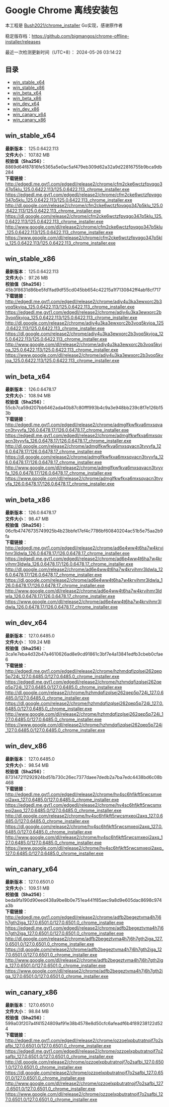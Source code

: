# Google Chrome 离线安装包
本工程是 [Bush2021/chrome_installer](https://github.com/Bush2021/chrome_installer) Go实现，感谢原作者

稳定版存档：<https://github.com/bigmangos/chrome-offline-installer/releases>

最近一次检测更新时间（UTC+8）：
2024-05-26 03:14:22

## 目录
* [win_stable_x64](https://github.com/bigmangos/chrome-offline-installer?tab=readme-ov-file#win_stable_x64)
* [win_stable_x86](https://github.com/bigmangos/chrome-offline-installer?tab=readme-ov-file#win_stable_x86)
* [win_beta_x64](https://github.com/bigmangos/chrome-offline-installer?tab=readme-ov-file#win_beta_x64)
* [win_beta_x86](https://github.com/bigmangos/chrome-offline-installer?tab=readme-ov-file#win_beta_x86)
* [win_dev_x64](https://github.com/bigmangos/chrome-offline-installer?tab=readme-ov-file#win_dev_x64)
* [win_dev_x86](https://github.com/bigmangos/chrome-offline-installer?tab=readme-ov-file#win_dev_x86)
* [win_canary_x64](https://github.com/bigmangos/chrome-offline-installer?tab=readme-ov-file#win_canary_x64)
* [win_canary_x86](https://github.com/bigmangos/chrome-offline-installer?tab=readme-ov-file#win_canary_x86)

## win_stable_x64
**最新版本**： 125.0.6422.113  
**文件大小**： 107.82 MB  
**校验值（Sha256）**： 8869d64f87816fe5365a5e0ac5af479eb309d62a32a9d22816755b9bca9db284  
**下载链接**：
http://edgedl.me.gvt1.com/edgedl/release2/chrome/cfm2cke6wctzfpvqgo347p5klu_125.0.6422.113/125.0.6422.113_chrome_installer.exe
https://edgedl.me.gvt1.com/edgedl/release2/chrome/cfm2cke6wctzfpvqgo347p5klu_125.0.6422.113/125.0.6422.113_chrome_installer.exe
http://dl.google.com/release2/chrome/cfm2cke6wctzfpvqgo347p5klu_125.0.6422.113/125.0.6422.113_chrome_installer.exe
https://dl.google.com/release2/chrome/cfm2cke6wctzfpvqgo347p5klu_125.0.6422.113/125.0.6422.113_chrome_installer.exe
http://www.google.com/dl/release2/chrome/cfm2cke6wctzfpvqgo347p5klu_125.0.6422.113/125.0.6422.113_chrome_installer.exe
https://www.google.com/dl/release2/chrome/cfm2cke6wctzfpvqgo347p5klu_125.0.6422.113/125.0.6422.113_chrome_installer.exe
## win_stable_x86
**最新版本**： 125.0.6422.113  
**文件大小**： 97.26 MB  
**校验值（Sha256）**： 45b3f8631d86be5fd1fad9df55cd045bb654c42215a1f7130842ff4abf8cf717  
**下载链接**：
http://edgedl.me.gvt1.com/edgedl/release2/chrome/adiy4u3ka3ewxorc2b3voq5kvjoa_125.0.6422.113/125.0.6422.113_chrome_installer.exe
https://edgedl.me.gvt1.com/edgedl/release2/chrome/adiy4u3ka3ewxorc2b3voq5kvjoa_125.0.6422.113/125.0.6422.113_chrome_installer.exe
http://dl.google.com/release2/chrome/adiy4u3ka3ewxorc2b3voq5kvjoa_125.0.6422.113/125.0.6422.113_chrome_installer.exe
https://dl.google.com/release2/chrome/adiy4u3ka3ewxorc2b3voq5kvjoa_125.0.6422.113/125.0.6422.113_chrome_installer.exe
http://www.google.com/dl/release2/chrome/adiy4u3ka3ewxorc2b3voq5kvjoa_125.0.6422.113/125.0.6422.113_chrome_installer.exe
https://www.google.com/dl/release2/chrome/adiy4u3ka3ewxorc2b3voq5kvjoa_125.0.6422.113/125.0.6422.113_chrome_installer.exe
## win_beta_x64
**最新版本**： 126.0.6478.17  
**文件大小**： 108.94 MB  
**校验值（Sha256）**： 55cb7ca59d207bb6462ada40b87c80fff993b4c9a3e948bb239c8f7e126b153b  
**下载链接**：
http://edgedl.me.gvt1.com/edgedl/release2/chrome/admglfkwfkva6mxsqvacn3tvyvfa_126.0.6478.17/126.0.6478.17_chrome_installer.exe
https://edgedl.me.gvt1.com/edgedl/release2/chrome/admglfkwfkva6mxsqvacn3tvyvfa_126.0.6478.17/126.0.6478.17_chrome_installer.exe
http://dl.google.com/release2/chrome/admglfkwfkva6mxsqvacn3tvyvfa_126.0.6478.17/126.0.6478.17_chrome_installer.exe
https://dl.google.com/release2/chrome/admglfkwfkva6mxsqvacn3tvyvfa_126.0.6478.17/126.0.6478.17_chrome_installer.exe
http://www.google.com/dl/release2/chrome/admglfkwfkva6mxsqvacn3tvyvfa_126.0.6478.17/126.0.6478.17_chrome_installer.exe
https://www.google.com/dl/release2/chrome/admglfkwfkva6mxsqvacn3tvyvfa_126.0.6478.17/126.0.6478.17_chrome_installer.exe
## win_beta_x86
**最新版本**： 126.0.6478.17  
**文件大小**： 98.47 MB  
**校验值（Sha256）**： 06cfb47476735749925b4b23bbfe17ef4c7786bf60840204ac51b5e75aa2b9fa  
**下载链接**：
http://edgedl.me.gvt1.com/edgedl/release2/chrome/ad6e4ww4t6ha7w4krvihmr3ldwla_126.0.6478.17/126.0.6478.17_chrome_installer.exe
https://edgedl.me.gvt1.com/edgedl/release2/chrome/ad6e4ww4t6ha7w4krvihmr3ldwla_126.0.6478.17/126.0.6478.17_chrome_installer.exe
http://dl.google.com/release2/chrome/ad6e4ww4t6ha7w4krvihmr3ldwla_126.0.6478.17/126.0.6478.17_chrome_installer.exe
https://dl.google.com/release2/chrome/ad6e4ww4t6ha7w4krvihmr3ldwla_126.0.6478.17/126.0.6478.17_chrome_installer.exe
http://www.google.com/dl/release2/chrome/ad6e4ww4t6ha7w4krvihmr3ldwla_126.0.6478.17/126.0.6478.17_chrome_installer.exe
https://www.google.com/dl/release2/chrome/ad6e4ww4t6ha7w4krvihmr3ldwla_126.0.6478.17/126.0.6478.17_chrome_installer.exe
## win_dev_x64
**最新版本**： 127.0.6485.0  
**文件大小**： 109.24 MB  
**校验值（Sha256）**： 3ca1e7eba4d32b47a4610626ad8e9cd91861c3bf7e4a13841edfb3cbeb0cfae6  
**下载链接**：
http://edgedl.me.gvt1.com/edgedl/release2/chrome/hzhmdqfizqlsej262qep5p724i_127.0.6485.0/127.0.6485.0_chrome_installer.exe
https://edgedl.me.gvt1.com/edgedl/release2/chrome/hzhmdqfizqlsej262qep5p724i_127.0.6485.0/127.0.6485.0_chrome_installer.exe
http://dl.google.com/release2/chrome/hzhmdqfizqlsej262qep5p724i_127.0.6485.0/127.0.6485.0_chrome_installer.exe
https://dl.google.com/release2/chrome/hzhmdqfizqlsej262qep5p724i_127.0.6485.0/127.0.6485.0_chrome_installer.exe
http://www.google.com/dl/release2/chrome/hzhmdqfizqlsej262qep5p724i_127.0.6485.0/127.0.6485.0_chrome_installer.exe
https://www.google.com/dl/release2/chrome/hzhmdqfizqlsej262qep5p724i_127.0.6485.0/127.0.6485.0_chrome_installer.exe
## win_dev_x86
**最新版本**： 127.0.6485.0  
**文件大小**： 98.54 MB  
**校验值（Sha256）**： 873147211292924bd51b730c26ec7377daee7dedb2a7ba7edc4438bd6c08b468  
**下载链接**：
http://edgedl.me.gvt1.com/edgedl/release2/chrome/hv4sc6hfjkft5rwcsmxeoi2axq_127.0.6485.0/127.0.6485.0_chrome_installer.exe
https://edgedl.me.gvt1.com/edgedl/release2/chrome/hv4sc6hfjkft5rwcsmxeoi2axq_127.0.6485.0/127.0.6485.0_chrome_installer.exe
http://dl.google.com/release2/chrome/hv4sc6hfjkft5rwcsmxeoi2axq_127.0.6485.0/127.0.6485.0_chrome_installer.exe
https://dl.google.com/release2/chrome/hv4sc6hfjkft5rwcsmxeoi2axq_127.0.6485.0/127.0.6485.0_chrome_installer.exe
http://www.google.com/dl/release2/chrome/hv4sc6hfjkft5rwcsmxeoi2axq_127.0.6485.0/127.0.6485.0_chrome_installer.exe
https://www.google.com/dl/release2/chrome/hv4sc6hfjkft5rwcsmxeoi2axq_127.0.6485.0/127.0.6485.0_chrome_installer.exe
## win_canary_x64
**最新版本**： 127.0.6501.0  
**文件大小**： 109.51 MB  
**校验值（Sha256）**： beda9fa190d90eed438a9be8b0e751ea441f85aec9a8d9e605dac8698c974a3b  
**下载链接**：
http://edgedl.me.gvt1.com/edgedl/release2/chrome/adfb2begeztvma4h7j6h7gth2iga_127.0.6501.0/127.0.6501.0_chrome_installer.exe
https://edgedl.me.gvt1.com/edgedl/release2/chrome/adfb2begeztvma4h7j6h7gth2iga_127.0.6501.0/127.0.6501.0_chrome_installer.exe
http://dl.google.com/release2/chrome/adfb2begeztvma4h7j6h7gth2iga_127.0.6501.0/127.0.6501.0_chrome_installer.exe
https://dl.google.com/release2/chrome/adfb2begeztvma4h7j6h7gth2iga_127.0.6501.0/127.0.6501.0_chrome_installer.exe
http://www.google.com/dl/release2/chrome/adfb2begeztvma4h7j6h7gth2iga_127.0.6501.0/127.0.6501.0_chrome_installer.exe
https://www.google.com/dl/release2/chrome/adfb2begeztvma4h7j6h7gth2iga_127.0.6501.0/127.0.6501.0_chrome_installer.exe
## win_canary_x86
**最新版本**： 127.0.6501.0  
**文件大小**： 98.84 MB  
**校验值（Sha256）**： 599a03f207a4f41524809af91e38b4578e8d50cfc6afeadf6b4f89238122d524  
**下载链接**：
http://edgedl.me.gvt1.com/edgedl/release2/chrome/ozzoelxpbutratnojf7o2safbi_127.0.6501.0/127.0.6501.0_chrome_installer.exe
https://edgedl.me.gvt1.com/edgedl/release2/chrome/ozzoelxpbutratnojf7o2safbi_127.0.6501.0/127.0.6501.0_chrome_installer.exe
http://dl.google.com/release2/chrome/ozzoelxpbutratnojf7o2safbi_127.0.6501.0/127.0.6501.0_chrome_installer.exe
https://dl.google.com/release2/chrome/ozzoelxpbutratnojf7o2safbi_127.0.6501.0/127.0.6501.0_chrome_installer.exe
http://www.google.com/dl/release2/chrome/ozzoelxpbutratnojf7o2safbi_127.0.6501.0/127.0.6501.0_chrome_installer.exe
https://www.google.com/dl/release2/chrome/ozzoelxpbutratnojf7o2safbi_127.0.6501.0/127.0.6501.0_chrome_installer.exe
